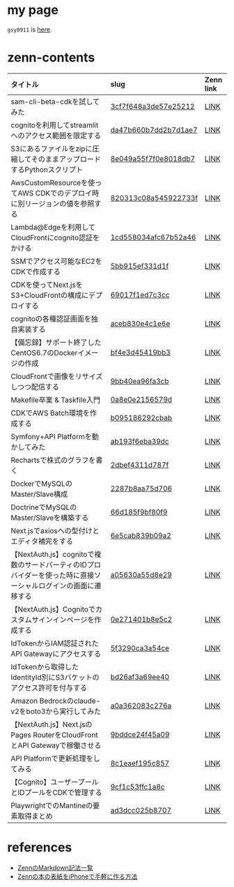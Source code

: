 # my page

`gsy0911` is [here](https://zenn.dev/gsy0911).

# zenn-contents

| タイトル                                                              | slug                                                       | Zenn link                                                      |
|:------------------------------------------------------------------|:-----------------------------------------------------------|:---------------------------------------------------------------|
| sam-cli-beta-cdkを試してみた                                            | [3cf7f648a3de57e25212](./articles/3cf7f648a3de57e25212.md) | [LINK](https://zenn.dev/gsy0911/articles/3cf7f648a3de57e25212) |
| cognitoを利用してstreamlitへのアクセス範囲を限定する                                | [da47b660b7dd2b7d1ae7](./articles/da47b660b7dd2b7d1ae7.md) | [LINK](https://zenn.dev/gsy0911/articles/da47b660b7dd2b7d1ae7) |
| S3にあるファイルをzipに圧縮してそのままアップロードするPythonスクリプト                         | [8e049a55f7f0e8018db7](./articles/8e049a55f7f0e8018db7.md) | [LINK](https://zenn.dev/gsy0911/articles/8e049a55f7f0e8018db7) |
| AwsCustomResourceを使ってAWS CDKでのデプロイ時に別リージョンの値を参照する                 | [820313c08a545922733f](./articles/820313c08a545922733f.md) | [LINK](https://zenn.dev/gsy0911/articles/820313c08a545922733f) |
| Lambda@Edgeを利用してCloudFrontにcognito認証をかける                          | [1cd558034afc67b52a46](./articles/1cd558034afc67b52a46.md) | [LINK](https://zenn.dev/gsy0911/articles/1cd558034afc67b52a46) |
| SSMでアクセス可能なEC2をCDKで作成する                                           | [5bb915ef331d1f](./articles/5bb915ef331d1f.md)             | [LINK](https://zenn.dev/gsy0911/articles/5bb915ef331d1f)       |
| CDKを使ってNext.jsをS3+CloudFrontの構成にデプロイする                            | [69017f1ed7c3cc](./articles/69017f1ed7c3cc.md)             | [LINK](https://zenn.dev/gsy0911/articles/69017f1ed7c3cc)       |
| cognitoの各種認証画面を独自実装する                                             | [aceb830e4c1e6e](./articles/aceb830e4c1e6e.md)             | [LINK](https://zenn.dev/gsy0911/articles/aceb830e4c1e6e)       |
| 【備忘録】サポート終了したCentOS6.7のDockerイメージの作成                              | [bf4e3d45419bb3](./articles/bf4e3d45419bb3.md)             | [LINK](https://zenn.dev/gsy0911/articles/bf4e3d45419bb3)       |
| CloudFrontで画像をリサイズしつつ配信する                                         | [9bb40ea96fa3cb](./articles/9bb40ea96fa3cb.md)             | [LINK](https://zenn.dev/gsy0911/articles/9bb40ea96fa3cb)       |
| Makefile卒業 & Taskfile入門                                           | [0a8e0e2156579d](./articles/0a8e0e2156579d.md)             | [LINK](https://zenn.dev/gsy0911/articles/0a8e0e2156579d)       |
| CDKでAWS Batch環境を作成する                                              | [b095186292cbab](./articles/b095186292cbab.md)             | [LINK](https://zenn.dev/gsy0911/articles/b095186292cbab)       |
| Symfony+API Platformを動かしてみた                                       | [ab193f6eba39dc](./articles/ab193f6eba39dc.md)             | [LINK](https://zenn.dev/gsy0911/articles/ab193f6eba39dc)       |
| Rechartsで株式のグラフを書く                                                | [2dbef4311d787f](./articles/2dbef4311d787f.md)             | [LINK](https://zenn.dev/gsy0911/articles/2dbef4311d787f)       |
| DockerでMySQLのMaster/Slave構成                                       | [2287b8aa75d706](./articles/2287b8aa75d706.md)             | [LINK](https://zenn.dev/gsy0911/articles/2287b8aa75d706)       |
| DoctrineでMySQLのMaster/Slaveを構築する                                  | [66d185f9bf80f9](./articles/66d185f9bf80f9.md)             | [LINK](https://zenn.dev/gsy0911/articles/66d185f9bf80f9)       |
| Next.jsでaxiosへの型付けとエディタ補完をする                                      | [6e5cab839b09a2](./articles/6e5cab839b09a2.md)             | [LINK](https://zenn.dev/gsy0911/articles/6e5cab839b09a2)       |
| 【NextAuth.js】cognitoで複数のサードパーティのIDプロバイダーを使った時に直接ソーシャルログインの画面に遷移する | [a05630a55d8e29](./articles/a05630a55d8e29.md)             | [LINK](https://zenn.dev/gsy0911/articles/a05630a55d8e29)       |
| 【NextAuth.js】Cognitoでカスタムサインインページを作成する                            | [0e271401b8e5c2](./articles/0e271401b8e5c2.md)             | [LINK](https://zenn.dev/gsy0911/articles/0e271401b8e5c2)       |
| IdTokenからIAM認証されたAPI Gatewayにアクセスする                               | [5f3290ca3a54ce](./articles/5f3290ca3a54ce.md)             | [LINK](https://zenn.dev/gsy0911/articles/5f3290ca3a54ce)       |
| IdTokenから取得したIdentityId別にS3バケットのアクセス許可を付与する                       | [bd26af3a69ee40](./articles/bd26af3a69ee40.md)             | [LINK](https://zenn.dev/gsy0911/articles/bd26af3a69ee40)       |
| Amazon Bedrockのclaude-v2をboto3から実行してみた                            | [a0a362083c276a](./articles/a0a362083c276a.md)             | [LINK](https://zenn.dev/gsy0911/articles/a0a362083c276a)       |
| 【NextAuth.js】Next.jsのPages RouterをCloudFrontとAPI Gatewayで稼働させる    | [9bddce24f45a09](./articles/9bddce24f45a09.md)             | [LINK](https://zenn.dev/gsy0911/articles/9bddce24f45a09)       |
| API Platformで更新処理をしてみる                                            | [8c1eaef195c857](./articles/8c1eaef195c857.md)             | [LINK](https://zenn.dev/gsy0911/articles/8c1eaef195c857)       |
| 【Cognito】ユーザープールとIDプールをCDKで管理する                                   | [9cf1c53ffc1a8c](./articles/9cf1c53ffc1a8c.md)             | [LINK](https://zenn.dev/gsy0911/articles/9cf1c53ffc1a8c)       |
| PlaywrightでのMantineの要素取得まとめ                                       | [ad3dcc025b8707](./articles/ad3dcc025b8707.md)             | [LINK](https://zenn.dev/gsy0911/articles/ad3dcc025b8707)       |

# references

- [ZennのMarkdown記法一覧](https://zenn.dev/zenn/articles/markdown-guide)
- [Zennの本の表紙をiPhoneで手軽に作る方法](https://zenn.dev/karaage0703/articles/a8dd96401f8f70)
